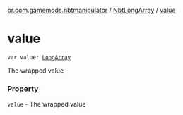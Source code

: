 [br.com.gamemods.nbtmanipulator](../index.md) / [NbtLongArray](index.md) / [value](./value.md)

# value

`var value: `[`LongArray`](https://kotlinlang.org/api/latest/jvm/stdlib/kotlin/-long-array/index.html)

The wrapped value

### Property

`value` - The wrapped value
